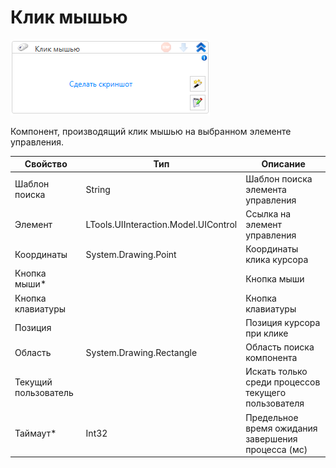 # Клик мышью

![](<../../../.gitbook/assets/image (493) (2).png>)

Компонент, производящий клик мышью на выбранном элементе управления.

| Свойство             | Тип                                  | Описание                                            |
| -------------------- | ------------------------------------ | --------------------------------------------------- |
| Шаблон поиска        | String                               | Шаблон поиска элемента управления                   |
| Элемент              | LTools.UIInteraction.Model.UIControl | Ссылка на элемент управления                        |
| Координаты           | System.Drawing.Point                 | Координаты клика курсора                            |
| Кнопка мыши\*        |                                      | Кнопка мыши                                         |
| Кнопка клавиатуры    |                                      | Кнопка клавиатуры                                   |
| Позиция              |                                      | Позиция курсора при клике                           |
| Область              | System.Drawing.Rectangle             | Область поиска компонента                           |
| Текущий пользователь |                                      | Искать только среди процессов текущего пользователя |
| Таймаут\*            | Int32                                | Предельное время ожидания завершения процесса (мс)  |
